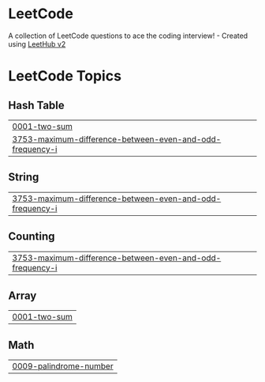 # LeetCode
A collection of LeetCode questions to ace the coding interview! - Created using [LeetHub v2](https://github.com/arunbhardwaj/LeetHub-2.0)

<!---LeetCode Topics Start-->
# LeetCode Topics
## Hash Table
|  |
| ------- |
| [0001-two-sum](https://github.com/knehal/LeetCode/tree/master/0001-two-sum) |
| [3753-maximum-difference-between-even-and-odd-frequency-i](https://github.com/knehal/LeetCode/tree/master/3753-maximum-difference-between-even-and-odd-frequency-i) |
## String
|  |
| ------- |
| [3753-maximum-difference-between-even-and-odd-frequency-i](https://github.com/knehal/LeetCode/tree/master/3753-maximum-difference-between-even-and-odd-frequency-i) |
## Counting
|  |
| ------- |
| [3753-maximum-difference-between-even-and-odd-frequency-i](https://github.com/knehal/LeetCode/tree/master/3753-maximum-difference-between-even-and-odd-frequency-i) |
## Array
|  |
| ------- |
| [0001-two-sum](https://github.com/knehal/LeetCode/tree/master/0001-two-sum) |
## Math
|  |
| ------- |
| [0009-palindrome-number](https://github.com/knehal/LeetCode/tree/master/0009-palindrome-number) |
<!---LeetCode Topics End-->